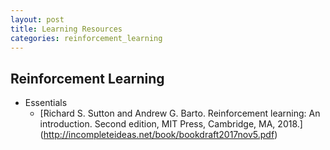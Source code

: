 ```yaml
---
layout: post
title: Learning Resources
categories: reinforcement_learning
---
```


## Reinforcement Learning
- Essentials
	- [Richard S. Sutton and Andrew G. Barto. Reinforcement learning: An introduction. Second edition, MIT Press, Cambridge, MA, 2018.] (http://incompleteideas.net/book/bookdraft2017nov5.pdf)